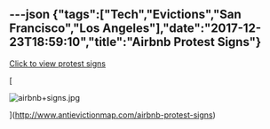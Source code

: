 ---json
{"tags":["Tech","Evictions","San Francisco","Los Angeles"],"date":"2017-12-23T18:59:10","title":"Airbnb Protest Signs"}
---

[Click to view protest signs](https://www.antievictionmap.com/airbnb-protest-signs)

[

![airbnb+signs.jpg](https://images.squarespace-cdn.com/content/v1/52b7d7a6e4b0b3e376ac8ea2/1514055434766-EG8BQ1RPXTKVGIWX5ZX2/ke17ZwdGBToddI8pDm48kGOXbdn4yrEigUx3vgMRmwd7gQa3H78H3Y0txjaiv_0fDoOvxcdMmMKkDsyUqMSsMWxHk725yiiHCCLfrh8O1z5QPOohDIaIeljMHgDF5CVlOqpeNLcJ80NK65_fV7S1UdjZjfes_P6xVG02fIwykfAWKaLmOrxTjcsqFZBK-BgA8jEKt09kg35NaITYmRbK-g/airbnb%2Bsigns.jpg)

](http://www.antievictionmap.com/airbnb-protest-signs)